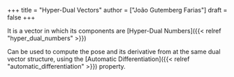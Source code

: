+++
title = "Hyper-Dual Vectors"
author = ["João Gutemberg Farias"]
draft = false
+++

It is a vector in which its components are [Hyper-Dual Numbers]({{< relref "hyper_dual_numbers" >}})

Can be used to compute the pose and its derivative from at the same dual vector structure, using the [Automatic Differentiation]({{< relref "automatic_differentiation" >}}) property.

